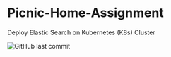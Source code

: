 # Picnic-Home-Assignment
Deploy Elastic Search on Kubernetes (K8s) Cluster

![GitHub last commit](https://img.shields.io/github/last-commit/AAudu04/Picnic-Home-Assignment)
